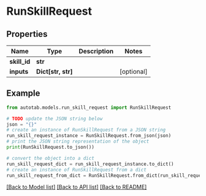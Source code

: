# RunSkillRequest


## Properties

Name | Type | Description | Notes
------------ | ------------- | ------------- | -------------
**skill_id** | **str** |  | 
**inputs** | **Dict[str, str]** |  | [optional] 

## Example

```python
from autotab.models.run_skill_request import RunSkillRequest

# TODO update the JSON string below
json = "{}"
# create an instance of RunSkillRequest from a JSON string
run_skill_request_instance = RunSkillRequest.from_json(json)
# print the JSON string representation of the object
print(RunSkillRequest.to_json())

# convert the object into a dict
run_skill_request_dict = run_skill_request_instance.to_dict()
# create an instance of RunSkillRequest from a dict
run_skill_request_from_dict = RunSkillRequest.from_dict(run_skill_request_dict)
```
[[Back to Model list]](../README.md#documentation-for-models) [[Back to API list]](../README.md#documentation-for-api-endpoints) [[Back to README]](../README.md)


